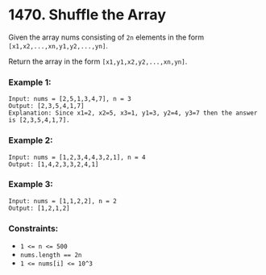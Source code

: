 # 1470. Shuffle the Array

Given the array nums consisting of `2n` elements in the form `[x1,x2,...,xn,y1,y2,...,yn]`.

Return the array in the form `[x1,y1,x2,y2,...,xn,yn]`.

### Example 1:

```
Input: nums = [2,5,1,3,4,7], n = 3
Output: [2,3,5,4,1,7]
Explanation: Since x1=2, x2=5, x3=1, y1=3, y2=4, y3=7 then the answer is [2,3,5,4,1,7].
```

### Example 2:

```
Input: nums = [1,2,3,4,4,3,2,1], n = 4
Output: [1,4,2,3,3,2,4,1]
```

### Example 3:

```
Input: nums = [1,1,2,2], n = 2
Output: [1,2,1,2]
```

### Constraints:

- `1 <= n <= 500`
- `nums.length == 2n`
- `1 <= nums[i] <= 10^3`
